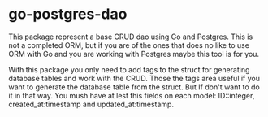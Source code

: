 # go-postgres-dao

This package  represent a base CRUD dao using Go and Postgres. This is not a completed ORM, but if you are of the ones that does no like to use ORM with Go and you are working with Postgres maybe this tool is for you.

With this package you only need to add tags to the struct for generating database tables and work with the CRUD. Those the tags area useful if you want to generate the database table from the struct. But If don't want to do it in that way. You mush have at lest this fields on each model: ID::integer, created_at:timestamp and updated_at:timestamp.

